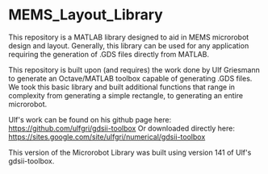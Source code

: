 # MEMS_Layout_Library

This repository is a MATLAB library designed to aid in MEMS microrobot design and layout. Generally, this library
can be used for any application requiring the generation of .GDS files directly from MATLAB.  

This repository is built upon (and requires) the work done by Ulf Griesmann to generate an Octave/MATLAB toolbox 
capable of generating .GDS files. We took this basic library and built additional functions that range in complexity
from generating a simple rectangle, to generating an entire microrobot. 

Ulf's work can be found on his github page here: https://github.com/ulfgri/gdsii-toolbox
Or downloaded directly here: https://sites.google.com/site/ulfgri/numerical/gdsii-toolbox

This version of the Microrobot Library was built using version 141 of Ulf's gdsii-toolbox. 


